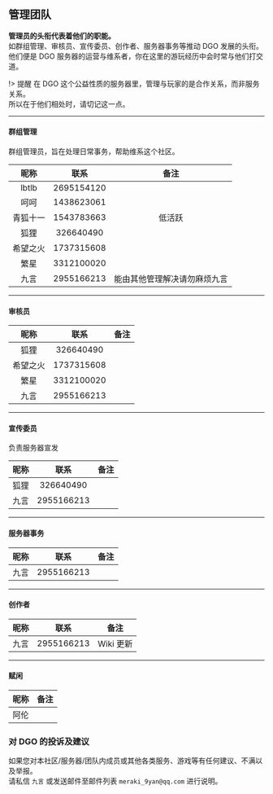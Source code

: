 <!-- other/contact -->

## 管理团队

**管理员的头衔代表着他们的职能。** <br/>
如群组管理、审核员、宣传委员、创作者、服务器事务等推动 DGO 发展的头衔。<br/>
他们便是 DGO 服务器的运营与维系者，你在这里的游玩经历中会时常与他们打交道。<br/>

!> 提醒
在 DGO 这个公益性质的服务器里，管理与玩家的是合作关系，而非服务关系。<br/>
所以在于他们相处时，请切记这一点。

---

#### 群组管理

群组管理员，旨在处理日常事务，帮助维系这个社区。

|   昵称   |    联系    |             备注             |
| :------: | :--------: | :--------------------------: |
|  lbtlb   | 2695154120 |                              |
|   呵呵   | 1438623061 |                              |
| 青狐十一 | 1543783663 |            低活跃            |
|   狐狸   | 326640490  |                              |
| 希望之火 | 1737315608 |                              |
|   繁星   | 3312100020 |                              |
|   九言   | 2955166213 | 能由其他管理解决请勿麻烦九言 |

---

#### 审核员

|   昵称   |    联系    | 备注 |
| :------: | :--------: | :--: |
|   狐狸   | 326640490  |      |
| 希望之火 | 1737315608 |      |
|   繁星   | 3312100020 |      |
|   九言   | 2955166213 |      |

---

#### 宣传委员

负责服务器宣发

| 昵称 |    联系    | 备注 |
| :--: | :--------: | :--: |
| 狐狸 | 326640490  |      |
| 九言 | 2955166213 |      |

---

#### 服务器事务

| 昵称 |    联系    | 备注 |
| :--: | :--------: | ---- |
| 九言 | 2955166213 |      |

---

#### 创作者

| 昵称 |    联系    | 备注      |
| :--: | :--------: | --------- |
| 九言 | 2955166213 | Wiki 更新 |

---

#### 赋闲

| 昵称 | 备注 |
| :--: | :--: |
| 阿伦 |      |

### 对 DGO 的投诉及建议

如果您对本社区/服务器/团队内成员或其他各类服务、游戏等有任何建议、不满以及举报。<br/>
请私信 `九言` 或发送邮件至邮件列表 `meraki_9yan@qq.com` 进行说明。
